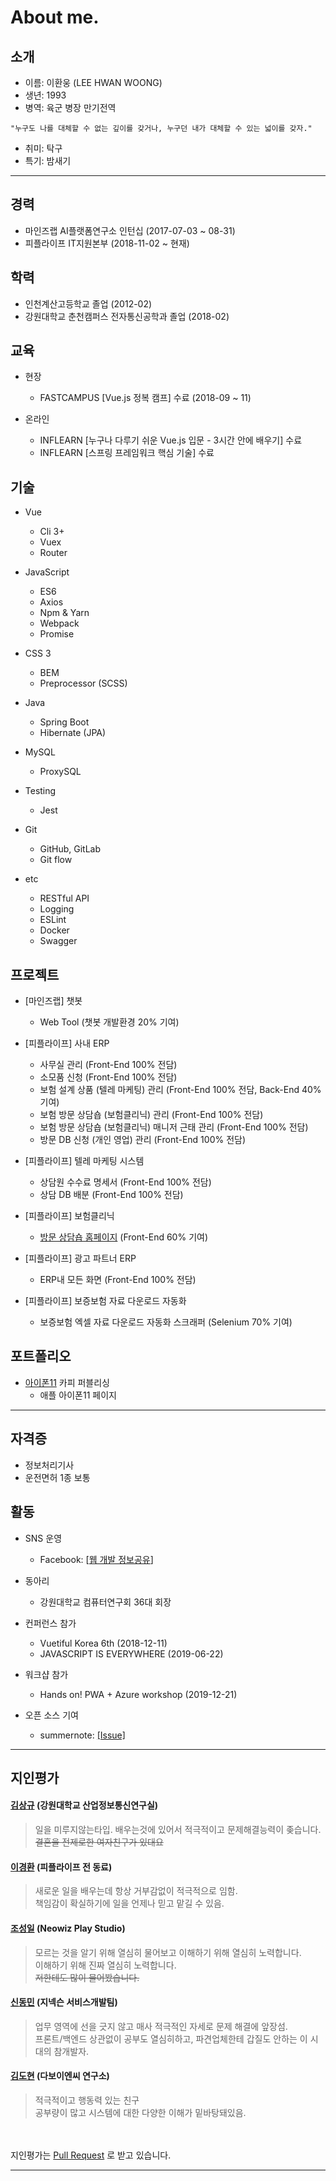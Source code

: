 # About me.

## 소개

* 이름: 이환웅 (LEE HWAN WOONG)
* 생년: 1993
* 병역: 육군 병장 만기전역

```
"누구도 나를 대체할 수 없는 깊이를 갖거나, 누구던 내가 대체할 수 있는 넓이를 갖자."
```

* 취미: 탁구
* 특기: 밤새기


---


## 경력

* 마인즈랩 AI플랫폼연구소 인턴십 (2017-07-03 ~ 08-31)
* 피플라이프 IT지원본부 (2018-11-02 ~ 현재)

## 학력

* 인천계산고등학교 졸업 (2012-02)
* 강원대학교 춘천캠퍼스 전자통신공학과 졸업 (2018-02)

## 교육

* 현장
  - FASTCAMPUS [Vue.js 정복 캠프] 수료 (2018-09 ~ 11)

* 온라인
  - INFLEARN [누구나 다루기 쉬운 Vue.js 입문 - 3시간 안에 배우기] 수료
  - INFLEARN [스프링 프레임워크 핵심 기술] 수료

## 기술

* Vue
  - Cli 3+
  - Vuex
  - Router

* JavaScript
  - ES6
  - Axios
  - Npm & Yarn
  - Webpack
  - Promise

* CSS 3
  - BEM
  - Preprocessor (SCSS)

* Java
  - Spring Boot
  - Hibernate (JPA)

* MySQL
  - ProxySQL

* Testing
  - Jest

* Git
  - GitHub, GitLab
  - Git flow

* etc
  - RESTful API
  - Logging
  - ESLint
  - Docker
  - Swagger

## 프로젝트

* [마인즈랩] 챗봇
  - Web Tool (챗봇 개발환경 20% 기여)

* [피플라이프] 사내 ERP
  - 사무실 관리 (Front-End 100% 전담)
  - 소모품 신청 (Front-End 100% 전담)
  - 보험 설계 상품 (텔레 마케팅) 관리 (Front-End 100% 전담, Back-End 40% 기여)
  - 보험 방문 상담숍 (보험클리닉) 관리 (Front-End 100% 전담)
  - 보험 방문 상담숍 (보험클리닉) 매니저 근태 관리 (Front-End 100% 전담)
  - 방문 DB 신청 (개인 영업) 관리 (Front-End 100% 전담)

* [피플라이프] 텔레 마케팅 시스템
  - 상담원 수수료 명세서 (Front-End 100% 전담)
  - 상담 DB 배분 (Front-End 100% 전담)

* [피플라이프] 보험클리닉
  - [방문 상담숍 홈페이지](https://www.bohumclinic.com/shop) (Front-End 60% 기여)
  
* [피플라이프] 광고 파트너 ERP
  - ERP내 모든 화면 (Front-End 100% 전담)

* [피플라이프] 보증보험 자료 다운로드 자동화
  - 보증보험 엑셀 자료 다운로드 자동화 스크래퍼 (Selenium 70% 기여)

## 포트폴리오

* [아이폰11](https://louis-apple.netlify.com/) 카피 퍼블리싱
  - 애플 아이폰11 페이지

---

## 자격증

* 정보처리기사
* 운전면허 1종 보통


## 활동

* SNS 운영
  - Facebook: [[웹 개발 정보공유](https://www.facebook.com/WebDevShare/)]

* 동아리
  - 강원대학교 컴퓨터연구회 36대 회장

* 컨퍼런스 참가
  - Vuetiful Korea 6th (2018-12-11)
  - JAVASCRIPT IS EVERYWHERE (2019-06-22)
  
* 워크샵 참가
  - Hands on! PWA + Azure workshop (2019-12-21)
  
* 오픈 소스 기여
  - summernote: [[Issue]](https://github.com/summernote/summernote/issues/3537)

---

## 지인평가

  #### [김상규](https://anroniogi.github.io/) (강원대학교 산업정보통신연구실)
  > 일을 미루지않는타입. 배우는것에 있어서 적극적이고 문제해결능력이 좆습니다.<br>
  ~~결혼을 전제로한 여자친구가 있대요~~

  #### [이경환](https://blog.khwan.kr/) (피플라이프 전 동료)
  > 새로운 일을 배우는데 항상 거부감없이 적극적으로 임함.<br>
  책임감이 확실하기에 일을 언제나 믿고 맡길 수 있음.

  #### [조성일](https://github.com/cho7052002) (Neowiz Play Studio)
  > 모르는 것을 알기 위해 열심히 물어보고 이해하기 위해 열심히 노력합니다.<br>
  이해하기 위해 진짜 열심히 노력합니다.<br>
  ~~저한테도 많이 물어봤습니다.~~
  
  #### [신동민](https://github.com/Shin-Dong-Min) (지넥슨 서비스개발팀)
  > 업무 영역에 선을 긋지 않고 매사 적극적인 자세로 문제 해결에 앞장섬.<br>
   프론트/백엔드 상관없이 공부도 열심히하고, 파견업체한테 갑질도 안하는 이 시대의 참개발자.

  #### [김도현](https://github.com/GG-O-BP) (다보이엔씨 연구소)
  > 적극적이고 행동력 있는 친구<br>
   공부량이 많고 시스템에 대한 다양한 이해가 밑바탕돼있음.

<br><br>
지인평가는 [Pull Request](https://github.com/es5es5/resume/pulls) 로 받고 있습니다.

---
